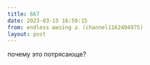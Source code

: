 ```yaml
---
title: 667
date: 2023-03-15 16:59:15
from: endless шизing ⍼ (channel1162404975)
layout: post
---
```


почему это потрясающе?
